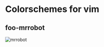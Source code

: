 # Colorschemes for vim

## foo-mrrobot
![mrrobot](https://raw.githubusercontent.com/victorze/foo/master/img/mrrobot.png)

